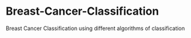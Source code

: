 # Breast-Cancer-Classification
Breast Cancer Classification using different algorithms of classification
